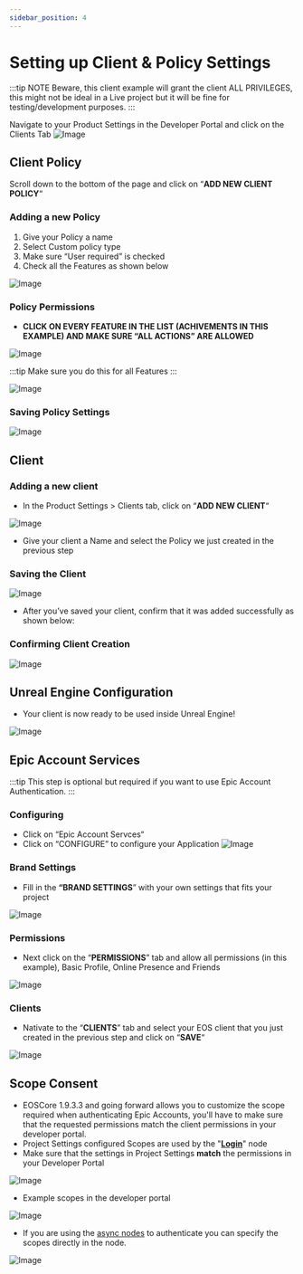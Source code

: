 ```yaml
---
sidebar_position: 4
---
```


# Setting up Client & Policy Settings

:::tip NOTE
Beware, this client example will grant the client ALL PRIVILEGES, this might not be ideal in a Live project but it will be fine for testing/development purposes.
:::

Navigate to your Product Settings in the Developer Portal and click on the Clients Tab
![Image](../../../static/img/1-1.png)

## Client Policy
Scroll down to the bottom of the page and click on “**ADD NEW CLIENT POLICY**“

### Adding a new Policy
1. Give your Policy a name
1. Select Custom policy type
1. Make sure “User required” is checked
1. Check all the Features as shown below

![Image](../../../static/img/2_policy_settings.png)

### Policy Permissions
- **CLICK ON EVERY FEATURE IN THE LIST (ACHIVEMENTS IN THIS EXAMPLE) AND MAKE SURE “ALL ACTIONS” ARE ALLOWED**

![Image](../../../static/img/3_policy_settings.png)

:::tip
Make sure you do this for all Features
:::

![Image](../../../static/img/4_policy_settings.png)

### Saving Policy Settings
![Image](../../../static/img/2_policy_settings_2.png)

## Client

### Adding a new client
- In the Product Settings > Clients tab, click on “**ADD NEW CLIENT**“

![Image](../../../static/img/5_add_client.png)

- Give your client a Name and select the Policy we just created in the previous step

### Saving the Client

![Image](../../../static/img/6_client_settings.png)

- After you’ve saved your client, confirm that it was added successfully as shown below:

### Confirming Client Creation
![Image](../../../static/img/7_confirm_client.png)

## Unreal Engine Configuration
- Your client is now ready to be used inside Unreal Engine!

![Image](../../../static/img/10_settings.png)

## Epic Account Services

:::tip
This step is optional but required if you want to use Epic Account Authentication.
:::

### Configuring
- Click on “Epic Account Servces“
- Click on “CONFIGURE” to configure your Application 
![Image](../../../static/img/8_configure_eas.png)


### Brand Settings
- Fill in the **“BRAND SETTINGS**” with your own settings that fits your project

![Image](../../../static/img/brand-1.jpg)

### Permissions
- Next click on the “**PERMISSIONS**” tab and allow all permissions (in this example), Basic Profile, Online Presence and Friends

![Image](../../../static/img/permissions.jpg)

### Clients
- Nativate to the “**CLIENTS**” tab and select your EOS client that you just created in the previous step and click on “**SAVE**“

![Image](../../../static/img/9_eas.png)


## Scope Consent
- EOSCore 1.9.3.3 and going forward allows you to customize the scope required when authenticating Epic Accounts, you'll have to make sure that the requested permissions match the client permissions in your developer portal.
- Project Settings configured Scopes are used by the "**[Login](https://eoscore.eeldev.com/docfiles/getting_started/auth/information/)**" node
- Make sure that the settings in Project Settings **match** the permissions in your Developer Portal

![Image](../../../static/img/scope_1.png)

- Example scopes in the developer portal

![Image](../../../static/img/scope_2.png)

- If you are using the [async nodes](https://eoscore.eeldev.com/docfiles/getting_started/auth/information/) to authenticate you can specify the scopes directly in the node.

![Image](../../../static/img/scope_3.png)